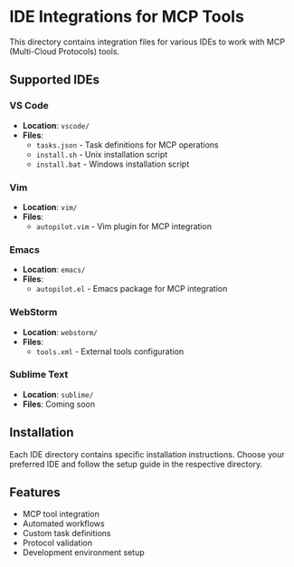 # IDE Integrations for MCP Tools

This directory contains integration files for various IDEs to work with MCP (Multi-Cloud Protocols) tools.

## Supported IDEs

### VS Code
- **Location**: `vscode/`
- **Files**: 
  - `tasks.json` - Task definitions for MCP operations
  - `install.sh` - Unix installation script
  - `install.bat` - Windows installation script

### Vim
- **Location**: `vim/`
- **Files**: 
  - `autopilot.vim` - Vim plugin for MCP integration

### Emacs
- **Location**: `emacs/`
- **Files**: 
  - `autopilot.el` - Emacs package for MCP integration

### WebStorm
- **Location**: `webstorm/`
- **Files**: 
  - `tools.xml` - External tools configuration

### Sublime Text
- **Location**: `sublime/`
- **Files**: Coming soon

## Installation

Each IDE directory contains specific installation instructions. Choose your preferred IDE and follow the setup guide in the respective directory.

## Features

- MCP tool integration
- Automated workflows
- Custom task definitions
- Protocol validation
- Development environment setup